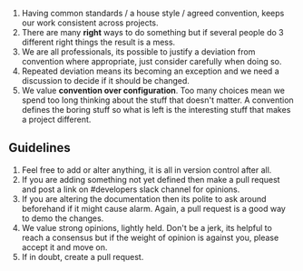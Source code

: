 1. Having common standards / a house style / agreed convention, keeps our work consistent across projects.
2. There are many **right** ways to do something but if several people do 3 different right things the result is a mess. 
3. We are all professionals, its possible to justify a deviation from convention where appropriate, just consider carefully when doing so.
4. Repeated deviation means its becoming an exception and we need a discussion to decide if it should be changed.
5. We value **convention over configuration**. Too many choices mean we spend too long thinking about the stuff that doesn't matter. A convention defines the boring stuff so what is left is the interesting stuff that makes a project different.

## Guidelines

1. Feel free to add or alter anything, it is all in version control after all.
2. If you are adding something not yet defined then make a pull request and post a link on #developers slack channel for opinions.
3. If you are altering the documentation then its polite to ask around beforehand if it might cause alarm. Again, a pull request is a good way to demo the changes.
4. We value strong opinions, lightly held. Don't be a jerk, its helpful to reach a consensus but if the weight of opinion is against you, please accept it and move on.
5. If in doubt, create a pull request.
